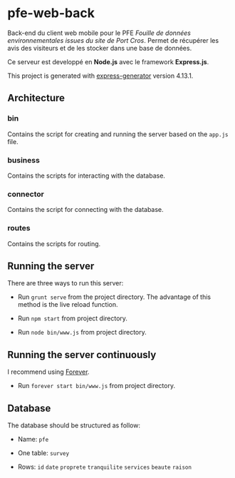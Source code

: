 # pfe-web-back

Back-end du client web mobile pour le PFE *Fouille de données environnementales issues du site de Port Cros*. Permet de récupérer les avis des visiteurs et de les stocker dans une base de données.

Ce serveur est developpé en **Node.js** avec le framework **Express.js**.

This project is generated with [express-generator](http://expressjs.com/starter/generator.html)
version 4.13.1.

## Architecture

### bin

Contains the script for creating and running the server based on the `app.js` file.

### business

Contains the scripts for interacting with the database.

### connector

Contains the script for connecting with the database.

### routes

Contains the scripts for routing.

## Running the server

There are three ways to run this server:

* Run `grunt serve` from the project directory. The advantage of this method is the live reload function.

* Run `npm start` from project directory.

* Run `node bin/www.js` from project directory.

## Running the server continuously

I recommend using [Forever](https://github.com/foreverjs/forever).

* Run `forever start bin/www.js` from project directory.

## Database

The database should be structured as follow:

* Name: `pfe`

* One table: `survey`

* Rows: `id` `date` `proprete` `tranquilite` `services` `beaute` `raison`
